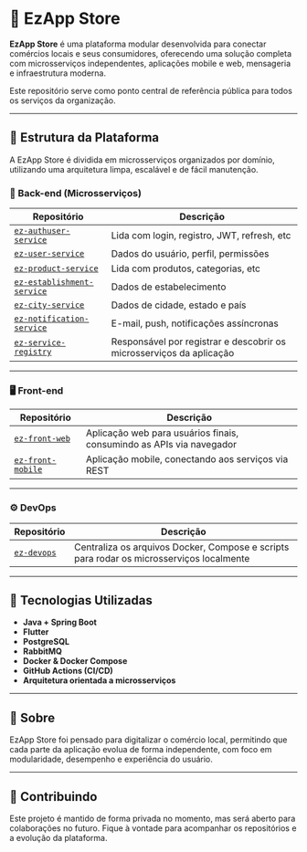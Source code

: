 # 🛒 EzApp Store

**EzApp Store** é uma plataforma modular desenvolvida para conectar comércios locais e seus consumidores, oferecendo uma solução completa com microsserviços independentes, aplicações mobile e web, mensageria e infraestrutura moderna.

Este repositório serve como ponto central de referência pública para todos os serviços da organização.

---

## 🧱 Estrutura da Plataforma

A EzApp Store é dividida em microsserviços organizados por domínio, utilizando uma arquitetura limpa, escalável e de fácil manutenção.

### 🔧 Back-end (Microsserviços)

| Repositório | Descrição |
|-------------|-----------|
| [`ez-authuser-service`](https://github.com/ezapp-store/ez-authuser-service) | Lida com login, registro, JWT, refresh, etc |
| [`ez-user-service`](https://github.com/ezapp-store/ez-user-service) | Dados do usuário, perfil, permissões |
| [`ez-product-service`](https://github.com/ezapp-store/ez-product-service) | Lida com produtos, categorias, etc |
| [`ez-establishment-service`](https://github.com/ezapp-store/ez-establishment-service) | Dados de estabelecimento |
| [`ez-city-service`](https://github.com/ezapp-store/ez-city-service) | Dados de cidade, estado e país |
| [`ez-notification-service`](https://github.com/ezapp-store/ez-notification-service) | E-mail, push, notificações assíncronas |
| [`ez-service-registry`](https://github.com/ezapp-store/ez-service-registry) | Responsável por registrar e descobrir os microsserviços da aplicação |

---

### 🖥️ Front-end

| Repositório | Descrição |
|-------------|-----------|
| [`ez-front-web`](https://github.com/ezapp-store/ez-front-web) | Aplicação web para usuários finais, consumindo as APIs via navegador |
| [`ez-front-mobile`](https://github.com/ezapp-store/ez-front-mobile) | Aplicação mobile, conectando aos serviços via REST |

---

### ⚙️ DevOps

| Repositório | Descrição |
|-------------|-----------|
| [`ez-devops`](https://github.com/ezapp-store/ez-devops) | Centraliza os arquivos Docker, Compose e scripts para rodar os microsserviços localmente |

---

## 🚀 Tecnologias Utilizadas

- **Java + Spring Boot**
- **Flutter**
- **PostgreSQL**
- **RabbitMQ**
- **Docker & Docker Compose**
- **GitHub Actions (CI/CD)**
- **Arquitetura orientada a microsserviços**

---

## 📌 Sobre

EzApp Store foi pensado para digitalizar o comércio local, permitindo que cada parte da aplicação evolua de forma independente, com foco em modularidade, desempenho e experiência do usuário.

---

## 🤝 Contribuindo

Este projeto é mantido de forma privada no momento, mas será aberto para colaborações no futuro. Fique à vontade para acompanhar os repositórios e a evolução da plataforma.
